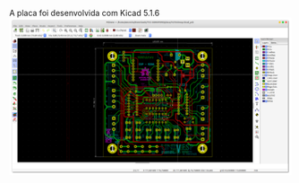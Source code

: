 A placa foi desenvolvida com Kicad 5.1.6
![Imagem da Placa Kicad](https://github.com/aqmoreira/Central-IOT/blob/main/hardware/placa/Placa_kicad.png?raw=true)
